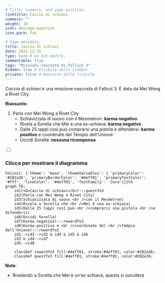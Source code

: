 ```yaml
---
# Title, summary, and page position.
linktitle: Caccia di schiavi
summary: ""
weight: 10
icon: message-question
icon_pack: fas

# Page metadata.
title: Caccia di schiavi
date: 2022-11-15
type: book # Do not modify.
commentable: true
tags: "Missioni nascoste di Fallout 3"
hidden: true # Visibile nella sidebar
private: false # Nascosto dalle ricerche
---
```


<div class="fo3">


*Caccia di schiavi* è una missione nascosta di Fallout 3. È data da Mei Wong a Rivet City.

**Riassunto**:
1. Parla con Mei Wong a Rivet City
   - Schiavizzala di nuovo con il Mesmetron: **karma negativo**
   - Rivela a Sorella che Mei è una ex-schiava: **karma negativo**
   - Dalle 25 tappi così può comprarsi una pistola e difendersi: **karma positivo** e coordinate del Tempio dell'Unione
   - Uccidi Sorella: **nessuna ricompensa**


<section class="chart-collapse">
<input type="checkbox" name="collapse2" id="handle2">
<h3 class="handle">
<label for="handle2">Clicca per mostrare il diagramma</label>
</h3>
<div class="content">

```mermaid
%%{init: {'theme': 'base', 'themeVariables': { 'primaryColor': '#282a36', 'primaryBorderColor': '#4eff01', 'primaryTextColor': '#fff', 'lineColor': '#4eff01', 'fontFamily': 'Jura'}}}%%
graph TD;
    id1(<b>Caccia di schiavi</b>):::questfo3
    id2(Parla con Mei Wong a Rivet City)
    id3(Schiavizzala di nuovo <br />con il Mesmetron)
    id4(Rivela a Sorella che <br />Mei è una ex-schiava)
    id5(Dalle 25 tappi così può <br />comprarsi una pistola <br />e difendersi)
    id6(Uccidi Sorella)
    id7(Karma negativo):::rewardfo3
    id8(Karma positivo e <br />coordinate del <br />Tempio dell'Unione):::rewardfo3
    id1-->id2-->id3 & id4 & id5 & id6
    id3 & id4-->id7
    id5-->id8
    
    classDef rewardfo3 fill:#4eff01, stroke:#4eff01, color:#282a36;
    classDef questfo3 fill:#4eff01, stroke:#4eff01, color:#282a36;
```

</div>
</section>

**Note**:
- Rivelando a Sorella che Mei è un'ex schiava, questa si suiciderà

</div>